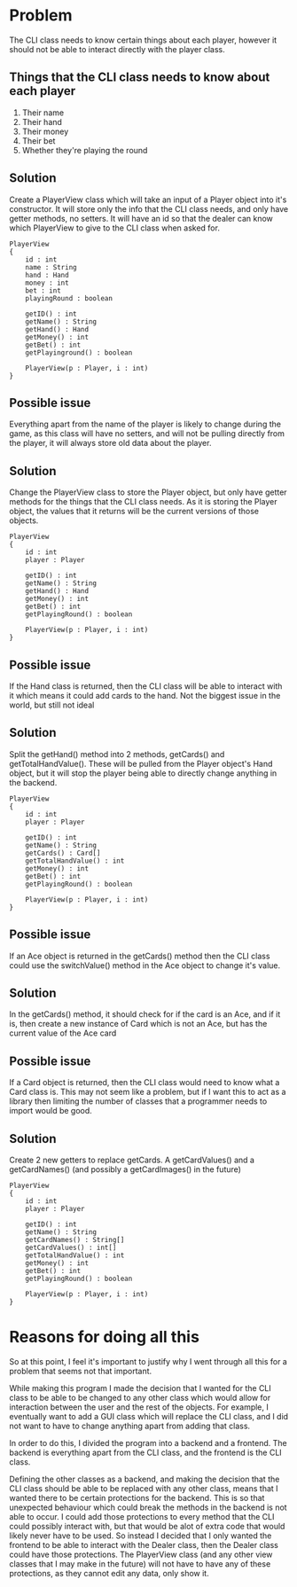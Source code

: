 # Problem
The CLI class needs to know certain things about each player, however it should not be able to interact directly with the player class.

## Things that the CLI class needs to know about each player
1. Their name
2. Their hand
3. Their money
4. Their bet
5. Whether they're playing the round

## Solution
Create a PlayerView class which will take an input of a Player object into it's constructor. It will store only the info that the CLI class needs, and only have getter methods, no setters. It will have an id so that the dealer can know which PlayerView to give to the CLI class when asked for.
```
PlayerView
{
    id : int
    name : String
    hand : Hand
    money : int
    bet : int
    playingRound : boolean

    getID() : int
    getName() : String
    getHand() : Hand
    getMoney() : int
    getBet() : int
    getPlayinground() : boolean

    PlayerView(p : Player, i : int)
}
```

## Possible issue
Everything apart from the name of the player is likely to change during the game, as this class will have no setters, and will not be pulling directly from the player, it will always store old data about the player.

## Solution
Change the PlayerView class to store the Player object, but only have getter methods for the things that the CLI class needs. As it is storing the Player object, the values that it returns will be the current versions of those objects.
```
PlayerView
{
    id : int
    player : Player

    getID() : int
    getName() : String
    getHand() : Hand
    getMoney() : int
    getBet() : int
    getPlayingRound() : boolean

    PlayerView(p : Player, i : int)
}
```

## Possible issue
If the Hand class is returned, then the CLI class will be able to interact with it which means it could add cards to the hand. Not the biggest issue in the world, but still not ideal

## Solution
Split the getHand() method into 2 methods, getCards() and getTotalHandValue(). These will be pulled from the Player object's Hand object, but it will stop the player being able to directly change anything in the backend.
```
PlayerView
{
    id : int
    player : Player

    getID() : int
    getName() : String
    getCards() : Card[]
    getTotalHandValue() : int
    getMoney() : int
    getBet() : int
    getPlayingRound() : boolean

    PlayerView(p : Player, i : int)
}
```

## Possible issue
If an Ace object is returned in the getCards() method then the CLI class could use the switchValue() method in the Ace object to change it's value.

## Solution
In the getCards() method, it should check for if the card is an Ace, and if it is, then create a new instance of Card which is not an Ace, but has the current value of the Ace card

## Possible issue
If a Card object is returned, then the CLI class would need to know what a Card class is. This may not seem like a problem, but if I want this to act as a library then limiting the number of classes that a programmer needs to import would be good.

## Solution
Create 2 new getters to replace getCards. A getCardValues() and a getCardNames() (and possibly a getCardImages() in the future)
```
PlayerView
{
    id : int
    player : Player

    getID() : int
    getName() : String
    getCardNames() : String[]
    getCardValues() : int[]
    getTotalHandValue() : int
    getMoney() : int
    getBet() : int
    getPlayingRound() : boolean

    PlayerView(p : Player, i : int)
}
```

# Reasons for doing all this
So at this point, I feel it's important to justify why I went through all this for a problem that seems not that important.

While making this program I made the decision that I wanted for the CLI class to be able to be changed to any other class which would allow for interaction between the user and the rest of the objects. For example, I eventually want to add a GUI class which will replace the CLI class, and I did not want to have to change anything apart from adding that class.

In order to do this, I divided the program into a backend and a frontend. The backend is everything apart from the CLI class, and the frontend is the CLI class.

Defining the other classes as a backend, and making the decision that the CLI class should be able to be replaced with any other class, means that I wanted there to be certain protections for the backend. This is so that unexpected behaviour which could break the methods in the backend is not able to occur. I could add those protections to every method that the CLI could possibly interact with, but that would be alot of extra code that would likely never have to be used. So instead I decided that I only wanted the frontend to be able to interact with the Dealer class, then the Dealer class could have those protections. The PlayerView class (and any other view classes that I may make in the future) will not have to have any of these protections, as they cannot edit any data, only show it.